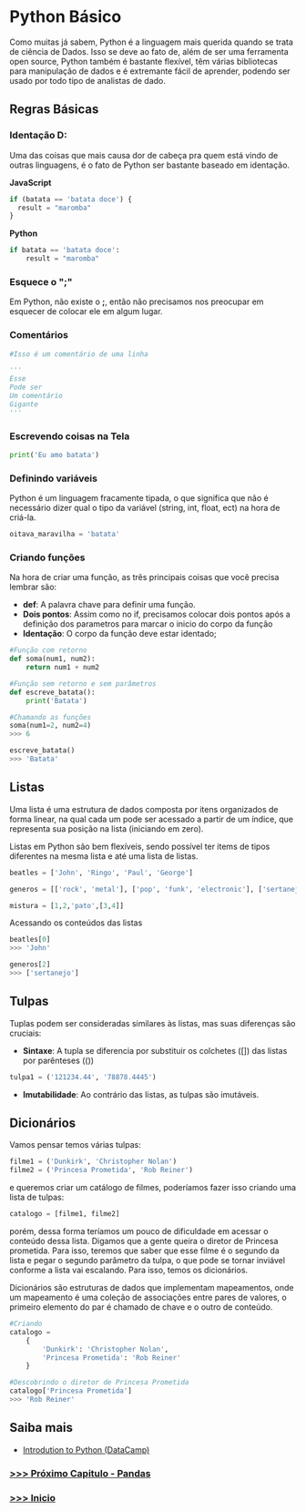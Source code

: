 # Python Básico

Como muitas já sabem, Python é a linguagem mais querida quando se trata de ciência de Dados. Isso se deve ao fato de, além de ser uma ferramenta open source, Python também é bastante flexível, têm várias bibliotecas para manipulação de dados e é extremante fácil de aprender, podendo ser usado por todo tipo de analistas de dado.

## Regras Básicas

### Identação D:

Uma das coisas que mais causa dor de cabeça pra quem está vindo de outras linguagens, é o fato de Python ser bastante baseado em identação.

__JavaScript__

```JavaScript
if (batata == 'batata doce') {
  result = "maromba"
}
```

__Python__

```Python
if batata == 'batata doce':
    result = "maromba"
```

### Esquece o ";"

Em Python, não existe o __;__, então não precisamos nos preocupar em esquecer de colocar ele em algum lugar.

### Comentários

```Python
#Isso é um comentário de uma linha

'''
Esse
Pode ser
Um comentário
Gigante
'''
```

### Escrevendo coisas na Tela

```Python
print('Eu amo batata')
```

### Definindo variáveis

Python é um linguagem fracamente tipada, o que significa que não é necessário dizer qual o tipo da variável (string, int, float, ect) na hora de criá-la.

```Python
oitava_maravilha = 'batata'
```

### Criando funções

Na hora de criar uma função, as três principais coisas que você precisa lembrar são:

- __def__: A palavra chave para definir uma função.
- __Dois pontos__: Assim como no if, precisamos colocar dois pontos após a definição dos parametros para marcar o inicio do corpo da função
- __Identação__: O corpo da função deve estar identado;

``` Python
#Função com retorno
def soma(num1, num2):
    return num1 + num2

#Função sem retorno e sem parâmetros
def escreve_batata():
    print('Batata')

#Chamando as funções
soma(num1=2, num2=4)
>>> 6

escreve_batata()
>>> 'Batata'
```

## Listas

Uma lista é uma estrutura de dados composta por itens organizados de forma linear, na qual cada um pode ser acessado a partir de um índice, que representa sua posição na lista (iniciando em zero).

Listas em Python são bem flexíveis, sendo possível ter items de tipos diferentes na mesma lista e até uma lista de listas.

```Python
beatles = ['John', 'Ringo', 'Paul', 'George']

generos = [['rock', 'metal'], ['pop', 'funk', 'electronic'], ['sertanejo']]

mistura = [1,2,'pato',[3,4]]
```

Acessando os conteúdos das listas

```Python
beatles[0]
>>> 'John'

generos[2]
>>> ['sertanejo']
```

## Tulpas

Tuplas podem ser consideradas similares às listas, mas suas diferenças são cruciais:

- __Sintaxe__: A tupla se diferencia por substituir os colchetes ([]) das listas por parênteses (())

```Python
tulpa1 = ('121234.44', '78878.4445')
```

- __Imutabilidade__: Ao contrário das listas, as tulpas são imutáveis.

## Dicionários

Vamos pensar temos várias tulpas:

```Python
filme1 = ('Dunkirk', 'Christopher Nolan')
filme2 = ('Princesa Prometida', 'Rob Reiner')
```
e queremos criar um catálogo de filmes, poderíamos fazer isso criando uma lista de tulpas:

```Python
catalogo = [filme1, filme2]
```

porém, dessa forma teríamos um pouco de dificuldade em acessar o conteúdo dessa lista. Digamos que a gente queira o diretor de Princesa prometida. Para isso, teremos que saber que esse filme é o segundo da lista e pegar o segundo parâmetro da tulpa, o que pode se tornar inviável conforme a lista vai escalando. Para isso, temos os dicionários.

Dicionários são estruturas de dados que implementam mapeamentos, onde um mapeamento é uma coleção de associações entre pares de valores, o primeiro elemento do par é chamado de chave e o outro de conteúdo.

```Python
#Criando
catalogo =
    {
        'Dunkirk': 'Christopher Nolan',
        'Princesa Prometida': 'Rob Reiner'
    }

#Descobrindo o diretor de Princesa Prometida
catalogo['Princesa Prometida']
>>> 'Rob Reiner'
```

## Saiba mais
- [Introdution to Python (DataCamp)](https://www.datacamp.com/courses/intro-to-python-for-data-science)

### [>>> Próximo Capitulo - Pandas](pandas.md)
### [>>> Inicio](README.md)